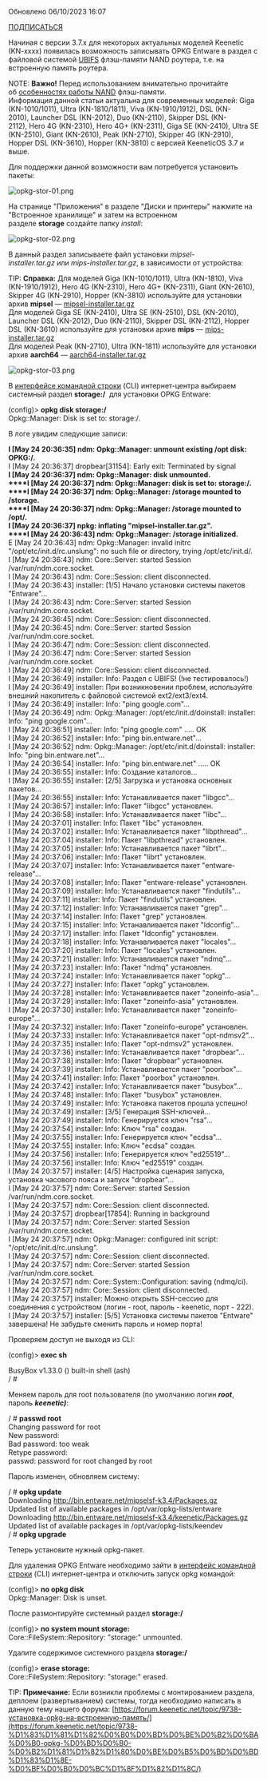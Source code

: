 

Обновлено 06/10/2023 16:07

[ПОДПИСАТЬСЯ](https://help.keenetic.com/hc/ru/articles/360021888880-%D0%A3%D1%81%D1%82%D0%B0%D0%BD%D0%BE%D0%B2%D0%BA%D0%B0-OPKG-Entware-%D0%BD%D0%B0-%D0%B2%D1%81%D1%82%D1%80%D0%BE%D0%B5%D0%BD%D0%BD%D1%83%D1%8E-%D0%BF%D0%B0%D0%BC%D1%8F%D1%82%D1%8C-%D1%80%D0%BE%D1%83%D1%82%D0%B5%D1%80%D0%B0/subscription.html "Открывает окно входа")

Начиная с версии 3.7.x для некоторых актуальных моделей Keenetic (KN-xxxx) появилась возможность записывать OPKG Entware в раздел с файловой системой [UBIFS](https://ru.wikipedia.org/wiki/UBIFS) флэш-памяти NAND роутера, т.е. на встроенную память роутера.

NOTE: **Важно!** Перед использованием внимательно прочитайте об [особенностях работы NAND](https://forum.keenetic.net/topic/9737-%D0%BE%D1%81%D0%BE%D0%B1%D0%B5%D0%BD%D0%BD%D0%BE%D1%81%D1%82%D0%B8-%D1%80%D0%B0%D0%B1%D0%BE%D1%82%D1%8B-parallel-nand-flash/) флэш-памяти.  
Информация данной статьи актуальна для современных моделей: Giga (KN-1010/1011), Ultra (KN-1810/1811), Viva (KN-1910/1912), DSL (KN-2010), Launcher DSL (KN-2012), Duo (KN-2110), Skipper DSL (KN-2112), Hero 4G (KN-2310), Hero 4G+ (KN-2311), Giga SE (KN-2410), Ultra SE (KN-2510), Giant (KN-2610), Peak (KN-2710), Skipper 4G (KN-2910), Hopper DSL (KN-3610), Hopper (KN-3810) с версией KeeneticOS 3.7 и выше.

Для поддержки данной возможности вам потребуется установить пакеты:

![opkg-stor-01.png](https://help.keenetic.com/hc/article_attachments/360026609719)

На странице "Приложения" в разделе "Диски и принтеры" нажмите на "Встроенное хранилище" и затем на встроенном разделе **storage** создайте папку _install_:

![opkg-stor-02.png](https://help.keenetic.com/hc/article_attachments/360026609859)

В данный раздел записываете файл установки _mipsel-installer.tar.gz_ или _mips-installer.tar.gz_, в зависимости от устройства: 

TIP: **Справка:** Для моделей Giga (KN-1010/1011), Ultra (KN-1810), Viva (KN-1910/1912), Hero 4G (KN-2310), Hero 4G+ (KN-2311), Giant (KN-2610), Skipper 4G (KN-2910), Hopper (KN-3810) используйте для установки архив **mipsel** — [mipsel-installer.tar.gz](https://bin.entware.net/mipselsf-k3.4/installer/mipsel-installer.tar.gz)  
Для моделей Giga SE (KN-2410), Ultra SE (KN-2510), DSL (KN-2010), Launcher DSL (KN-2012), Duo (KN-2110), Skipper DSL (KN-2112), Hopper DSL (KN-3610) используйте для установки архив **mips** — [mips-installer.tar.gz](https://bin.entware.net/mipssf-k3.4/installer/mips-installer.tar.gz)  
Для моделей Peak (KN-2710), Ultra (KN-1811) используйте для установки архив **aarch64** — [aarch64-installer.tar.gz](https://bin.entware.net/aarch64-k3.10/installer/aarch64-installer.tar.gz)

![opkg-stor-03.png](https://help.keenetic.com/hc/article_attachments/360026610079)

В [интерфейсе командной строки](https://help.keenetic.com/hc/ru/articles/213965889?source=search&auth_token=eyJhbGciOiJIUzI1NiJ9.eyJhY2NvdW50X2lkIjoxMjE4MzY0LCJ1c2VyX2lkIjozODI5OTgzMzczODAsInRpY2tldF9pZCI6NTQ0MzUzLCJjaGFubmVsX2lkIjo2MywidHlwZSI6IlNFQVJDSCIsImV4cCI6MTYyNDQ2ODg2NX0.YUYdPm77dCcwZE56s4vFeTQ1reqbFkfs_tJ1v0iZ780) (CLI) интернет-центра выбираем системный раздел **storage:/**  для установки OPKG Entware:

(config)> **opkg disk storage:/**  
Opkg::Manager: Disk is set to: storage:/.

  
В логе увидим следующие записи:

**I [May 24 20:36:35] ndm: Opkg::Manager: unmount existing /opt disk: OPKG:/.**  
I [May 24 20:36:37] dropbear[31154]: Early exit: Terminated by signal  
**I [May 24 20:36:37] ndm: Opkg::Manager: disk unmounted.  
****I [May 24 20:36:37] ndm: Opkg::Manager: disk is set to: storage:/.  
****I [May 24 20:36:37] ndm: Opkg::Manager: /storage mounted to /storage.  
****I [May 24 20:36:37] ndm: Opkg::Manager: /storage mounted to /opt/.**​  
**I [May 24 20:36:37] npkg: inflating "mipsel-installer.tar.gz".  
****I [May 24 20:36:43] ndm: Opkg::Manager: /storage initialized.**​  
E [May 24 20:36:43] ndm: Opkg::Manager: invalid initrc "/opt/etc/init.d/rc.unslung": no such file or directory, trying /opt/etc/init.d/.  
I [May 24 20:36:43] ndm: Core::Server: started Session /var/run/ndm.core.socket.  
I [May 24 20:36:43] ndm: Core::Session: client disconnected.  
I [May 24 20:36:43] installer: [1/5] Начало установки системы пакетов "Entware"...  
I [May 24 20:36:43] ndm: Core::Server: started Session /var/run/ndm.core.socket.  
I [May 24 20:36:45] ndm: Core::Session: client disconnected.  
I [May 24 20:36:45] ndm: Core::Server: started Session /var/run/ndm.core.socket.  
I [May 24 20:36:47] ndm: Core::Session: client disconnected.  
I [May 24 20:36:47] ndm: Core::Server: started Session /var/run/ndm.core.socket.  
I [May 24 20:36:49] ndm: Core::Session: client disconnected.  
I [May 24 20:36:49] installer: Info: Раздел с UBIFS! (!не тестировалось!)  
I [May 24 20:36:49] installer: При возникновении проблем, используйте внешний накопитель с файловой системой ext2/ext3/ext4.  
I [May 24 20:36:49] installer: Info: "ping google.com"...  
I [May 24 20:36:49] ndm: Opkg::Manager: /opt/etc/init.d/doinstall: installer: Info: "ping google.com"...  
I [May 24 20:36:51] installer: Info: "ping google.com" ..... OK  
I [May 24 20:36:52] installer: Info: "ping bin.entware.net"...  
I [May 24 20:36:52] ndm: Opkg::Manager: /opt/etc/init.d/doinstall: installer: Info: "ping bin.entware.net"...  
I [May 24 20:36:54] installer: Info: "ping bin.entware.net" ..... OK  
I [May 24 20:36:55] installer: Info: Создание каталогов...  
I [May 24 20:36:55] installer: [2/5] Загрузка и установка основных пакетов...  
I [May 24 20:36:55] installer: Info: Устанавливается пакет "libgcc"...  
I [May 24 20:36:57] installer: Info: Пакет "libgcc" установлен.  
I [May 24 20:36:58] installer: Info: Устанавливается пакет "libc"...  
I [May 24 20:37:01] installer: Info: Пакет "libc" установлен.  
I [May 24 20:37:02] installer: Info: Устанавливается пакет "libpthread"...  
I [May 24 20:37:04] installer: Info: Пакет "libpthread" установлен.  
I [May 24 20:37:05] installer: Info: Устанавливается пакет "librt"...  
I [May 24 20:37:06] installer: Info: Пакет "librt" установлен.  
I [May 24 20:37:07] installer: Info: Устанавливается пакет "entware-release"...  
I [May 24 20:37:08] installer: Info: Пакет "entware-release" установлен.  
I [May 24 20:37:09] installer: Info: Устанавливается пакет "findutils"...  
I [May 24 20:37:11] installer: Info: Пакет "findutils" установлен.  
I [May 24 20:37:12] installer: Info: Устанавливается пакет "grep"...  
I [May 24 20:37:14] installer: Info: Пакет "grep" установлен.  
I [May 24 20:37:15] installer: Info: Устанавливается пакет "ldconfig"...  
I [May 24 20:37:17] installer: Info: Пакет "ldconfig" установлен.  
I [May 24 20:37:18] installer: Info: Устанавливается пакет "locales"...  
I [May 24 20:37:20] installer: Info: Пакет "locales" установлен.  
I [May 24 20:37:21] installer: Info: Устанавливается пакет "ndmq"...  
I [May 24 20:37:23] installer: Info: Пакет "ndmq" установлен.  
I [May 24 20:37:24] installer: Info: Устанавливается пакет "opkg"...  
I [May 24 20:37:27] installer: Info: Пакет "opkg" установлен.  
I [May 24 20:37:28] installer: Info: Устанавливается пакет "zoneinfo-asia"...  
I [May 24 20:37:29] installer: Info: Пакет "zoneinfo-asia" установлен.  
I [May 24 20:37:30] installer: Info: Устанавливается пакет "zoneinfo-europe"...  
I [May 24 20:37:32] installer: Info: Пакет "zoneinfo-europe" установлен.  
I [May 24 20:37:33] installer: Info: Устанавливается пакет "opt-ndmsv2"...  
I [May 24 20:37:35] installer: Info: Пакет "opt-ndmsv2" установлен.  
I [May 24 20:37:36] installer: Info: Устанавливается пакет "dropbear"...  
I [May 24 20:37:38] installer: Info: Пакет "dropbear" установлен.  
I [May 24 20:37:39] installer: Info: Устанавливается пакет "poorbox"...  
I [May 24 20:37:41] installer: Info: Пакет "poorbox" установлен.  
I [May 24 20:37:42] installer: Info: Устанавливается пакет "busybox"...  
I [May 24 20:37:48] installer: Info: Пакет "busybox" установлен.  
I [May 24 20:37:49] installer: Info: Установка пакетов прошла успешно!  
I [May 24 20:37:49] installer: [3/5] Генерация SSH-ключей...  
I [May 24 20:37:49] installer: Info: Генерируется ключ "rsa"...  
I [May 24 20:37:54] installer: Info: Ключ "rsa" создан.  
I [May 24 20:37:55] installer: Info: Генерируется ключ "ecdsa"...  
I [May 24 20:37:55] installer: Info: Ключ "ecdsa" создан.  
I [May 24 20:37:56] installer: Info: Генерируется ключ "ed25519"...  
I [May 24 20:37:56] installer: Info: Ключ "ed25519" создан.  
I [May 24 20:37:57] installer: [4/5] Настройка сценария запуска, установка часового пояса и запуск "dropbear"...  
I [May 24 20:37:57] ndm: Core::Server: started Session /var/run/ndm.core.socket.  
I [May 24 20:37:57] ndm: Core::Session: client disconnected.  
I [May 24 20:37:57] dropbear[17854]: Running in background  
I [May 24 20:37:57] ndm: Core::Server: started Session /var/run/ndm.core.socket.  
I [May 24 20:37:57] ndm: Opkg::Manager: configured init script: "/opt/etc/init.d/rc.unslung".  
I [May 24 20:37:57] ndm: Core::Session: client disconnected.  
I [May 24 20:37:57] ndm: Core::Server: started Session /var/run/ndm.core.socket.  
I [May 24 20:37:57] ndm: Core::System::Configuration: saving (ndmq/ci).  
I [May 24 20:37:57] ndm: Core::Session: client disconnected.  
I [May 24 20:37:57] installer: Можно открыть SSH-сессию для соединения с устройством (логин - root, пароль - keenetic, порт - 222).  
I [May 24 20:37:57] installer: [5/5] Установка системы пакетов "Entware" завершена! Не забудьте сменить пароль и номер порта!

Проверяем доступ не выходя из CLI:

(config)> **exec sh**  
  
BusyBox v1.33.0 () built-in shell (ash)  
/ #

Меняем пароль для root пользователя (по умолчанию логин **_root_**, пароль **_keenetic)_**:

/ # **passwd root**  
Changing password for root  
New password:  
Bad password: too weak  
Retype password:  
passwd: password for root changed by root

  
Пароль изменен, обновляем систему:

/ # **opkg update**  
Downloading http://bin.entware.net/mipselsf-k3.4/Packages.gz  
Updated list of available packages in /opt/var/opkg-lists/entware  
Downloading http://bin.entware.net/mipselsf-k3.4/keenetic/Packages.gz  
Updated list of available packages in /opt/var/opkg-lists/keendev  
/ # **opkg upgrade**

Теперь установите нужный opkg-пакет.  
  
Для удаления OPKG Entware необходимо зайти в [интерфейс командной строки](https://help.keenetic.com/hc/ru/articles/213965889?source=search&auth_token=eyJhbGciOiJIUzI1NiJ9.eyJhY2NvdW50X2lkIjoxMjE4MzY0LCJ1c2VyX2lkIjozODI5OTgzMzczODAsInRpY2tldF9pZCI6NTQ0MzUzLCJjaGFubmVsX2lkIjo2MywidHlwZSI6IlNFQVJDSCIsImV4cCI6MTYyNDQ2ODg2NX0.YUYdPm77dCcwZE56s4vFeTQ1reqbFkfs_tJ1v0iZ780) (CLI) интернет-центра и отключить запуск opkg командой:

(config)> **no opkg disk**  
Opkg::Manager: Disk is unset.

  
После размонтируйте системный раздел **storage:/**  

(config)> **no system mount storage:**  
Core::FileSystem::Repository: "storage:" unmounted.

  
Удалите содержимое системного раздела **storage:/**

(config)> **erase storage:**  
Core::FileSystem::Repository: "storage:" erased.

TIP: **Примечание:** Если возникли проблемы с монтированием раздела, деплоем (развертыванием) системы, тогда необходимо написать в данную тему нашего форума: [https://forum.keenetic.net/topic/9738-установка-opkg-на-встроенную-память/](https://forum.keenetic.net/topic/9738-%D1%83%D1%81%D1%82%D0%B0%D0%BD%D0%BE%D0%B2%D0%BA%D0%B0-opkg-%D0%BD%D0%B0-%D0%B2%D1%81%D1%82%D1%80%D0%BE%D0%B5%D0%BD%D0%BD%D1%83%D1%8E-%D0%BF%D0%B0%D0%BC%D1%8F%D1%82%D1%8C/)